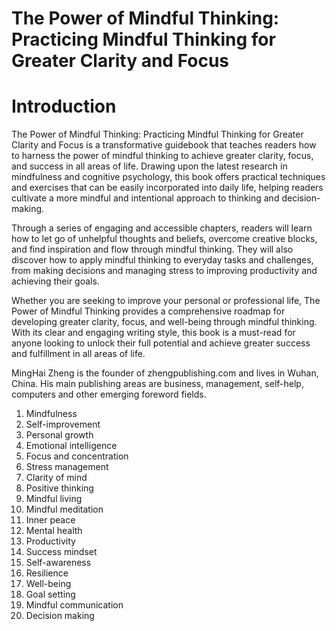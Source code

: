 # The Power of Mindful Thinking: Practicing Mindful Thinking for Greater Clarity and Focus

# Introduction

The Power of Mindful Thinking: Practicing Mindful Thinking for Greater Clarity and Focus is a transformative guidebook that teaches readers how to harness the power of mindful thinking to achieve greater clarity, focus, and success in all areas of life. Drawing upon the latest research in mindfulness and cognitive psychology, this book offers practical techniques and exercises that can be easily incorporated into daily life, helping readers cultivate a more mindful and intentional approach to thinking and decision-making.

Through a series of engaging and accessible chapters, readers will learn how to let go of unhelpful thoughts and beliefs, overcome creative blocks, and find inspiration and flow through mindful thinking. They will also discover how to apply mindful thinking to everyday tasks and challenges, from making decisions and managing stress to improving productivity and achieving their goals.

Whether you are seeking to improve your personal or professional life, The Power of Mindful Thinking provides a comprehensive roadmap for developing greater clarity, focus, and well-being through mindful thinking. With its clear and engaging writing style, this book is a must-read for anyone looking to unlock their full potential and achieve greater success and fulfillment in all areas of life.


MingHai Zheng is the founder of zhengpublishing.com and lives in Wuhan, China. His main publishing areas are business, management, self-help, computers and other emerging foreword fields.



1. Mindfulness
2. Self-improvement
3. Personal growth
4. Emotional intelligence
5. Focus and concentration
6. Stress management
7. Clarity of mind
8. Positive thinking
9. Mindful living
10. Mindful meditation
11. Inner peace
12. Mental health
13. Productivity
14. Success mindset
15. Self-awareness
16. Resilience
17. Well-being
18. Goal setting
19. Mindful communication
20. Decision making

